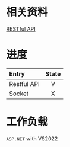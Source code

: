 # 相关资料
[RESTful API](https://happy-scu-team.github.io/guideline/Protocol.html#%E6%9C%8D%E5%8A%A1%E7%AB%AF%E4%B8%BB%E7%A8%8B%E5%BA%8F%E7%9A%84restful_api)

# 进度

|Entry|State|
|:---|:---:|
|Restful API|V|
|Socket|X|

# 工作负载
`ASP.NET` with VS2022
